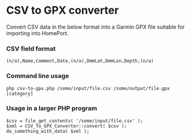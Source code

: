 # CSV to GPX converter

Convert CSV data in the below format into a Garmin GPX file suitable for importing into HomePort.

### CSV field format

```
(n/a),Name,Comment,Date,(n/a),DmmLat,DmmLon,Depth,(n/a)
```

### Command line usage

```
php csv-to-gpx.php /some/input/file.csv /some/output/file.gpx [category]
```

### Usage in a larger PHP program

```
$csv = file_get_contents( '/some/input/file.csv' );
$xml = CSV_To_GPX_Converter::convert( $csv );
do_something_with_data( $xml );
```